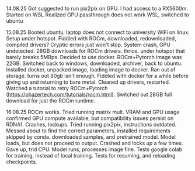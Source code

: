 14.08.25
Got suggested to run pix2pix on GPU. I had access to a RX5600m. Started on WSL
Realized GPU passthrough does not work WSL, switched to ubuntu

15.08.25
Booted ubuntu, laptop does not connect to university WiFi on linux.
Setup under hotspot. Fiddled with ROCm, downloaded, redownloaded, compiled drivers?
Cryptic errors just won't stop. System crash, GPU undetected. 28GB downloads for ROCm drivers. thrice. under hotspot that barely breaks 5MBps.
Decided to use docker. ROCm+Pytorch image was 22GB. Switched back to windows, downloaded, archiver, back to ubuntu.
Installed docker, unpacked image, loading image to docker. Ran out of storage. turns out 80gb isn't enough.
Fiddled with docker for a while before giving up and returning to bare metal.
Cleaned up drivers, restarted.
Watched a tutorial to retry ROCm+Pytorch (https://phazertech.com/tutorials/rocm.html). Switched out 28GB full download for just the ROCm runtime.

16.08.25
ROCm works. Tried running matrix mult. VRAM and GPU usage confirmed
GPU compute available, but compatibility issues persist on RDNA1. Crashes, lockups.
Tried running pix2pix, instructions outdated.
Messed about to find the correct parameters, installed requirements skipped by conda. downloaded samples, and pretrained model.
Model loads, but does not proceed to output.
Crashed and locks up a few times.
Gave up, trid CPU. Model runs, processes image fine.
Tests google colab for training, instead of local training.
Tests for resuming, and reloading checkpoints.


